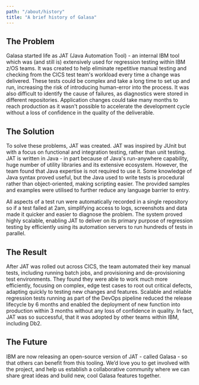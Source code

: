 ```yaml
---
path: "/about/history"
title: "A brief history of Galasa"
---
```

## The Problem 
Galasa started life as JAT (Java Automation Tool) - an internal IBM tool which was (and still is) extensively used for regression testing within IBM z/OS teams. It was created to help eliminate repetitive manual testing and checking from the CICS test team's workload every time a change was delivered. These tests could be complex and take a long time to set up and run, increasing the risk of introducing human-error into the process. It was also difficult to identify the cause of failures, as diagnostics were stored in different repositories. Application changes could take many months to reach production as it wasn't possible to accelerate the development cycle without a loss of confidence in the quality of the deliverable.

## The Solution
<p>To solve these problems, JAT was created. JAT was inspired by JUnit but with a focus on functional and integration testing, rather than unit testing. JAT is written in Java - in part because of Java's run-anywhere capability, huge number of utility libraries and its extensive ecosystem. However, the team found that Java expertise is not required to use it. Some knowledge of Java syntax proved useful, but the Java used to write tests is procedural rather than object-oriented, making scripting easier. The provided samples and examples were  utilised to further reduce any language barrier to entry.</p> 
<p>All aspects of a test run were automatically recorded in a single repository so if a test failed at 2am, simplifying access to logs, screenshots and data made it quicker and easier to diagnose the problem. The system proved highly scalable, enabling JAT to deliver on its primary purpose of regression testing by efficiently using its automation servers to run hundreds of tests in parallel.
</p> 

## The Result
After JAT was rolled out across CICS, the team automated their key manual tests, including running batch jobs, and provisioning and de-provisioning test environments. They found they were able to work much more efficiently, focusing on complex, edge test cases to root out critical defects, adapting quickly to testing new changes and features. Scalable and reliable regression tests running as part of the DevOps pipeline reduced the release lifecycle by 6 months and enabled the deployment of new function into production within 3 months without any loss of confidence in quality. In fact, JAT was so successful, that it was adopted by other teams within IBM, including Db2.

## The Future
IBM are now releasing an open-source version of JAT - called Galasa - so that others can benefit from this tooling. We’d love you to get involved with the project, and help us establish a collaborative community where we can share great ideas and build new, cool Galasa features together.
